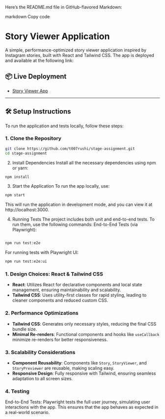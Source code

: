 Here’s the README.md file in GitHub-flavored Markdown:

markdown
Copy code
# Story Viewer Application

A simple, performance-optimized story viewer application inspired by Instagram stories, built with React and Tailwind CSS. The app is deployed and available at the following link:

## 📦 Live Deployment

- [Story Viewer App](https://fanciful-melba-007f47.netlify.app)

---

## 🛠️ Setup Instructions

To run the application and tests locally, follow these steps:

### 1. **Clone the Repository**

```bash
git clone https://github.com/t007rushi/stage-assignment.git
cd stage-assignment
```
2. Install Dependencies
Install all the necessary dependencies using npm or yarn:

```bash
npm install
```

3. Start the Application
To run the app locally, use:

```bash
npm start
```
This will run the application in development mode, and you can view it at http://localhost:3000.

4. Running Tests
The project includes both unit and end-to-end tests. To run them, use the following commands:
End-to-End Tests (via Playwright):

```bash

npm run test:e2e
```

For running tests with Playwright UI:

```bash
npm run test:e2e:ui
```

### 1. Design Choices: React & Tailwind CSS
- **React**: Utilizes React for declarative components and local state management, ensuring maintainability and scalability.
- **Tailwind CSS**: Uses utility-first classes for rapid styling, leading to cleaner components and reduced custom CSS.

### 2. Performance Optimizations
- **Tailwind CSS**: Generates only necessary styles, reducing the final CSS bundle size.
- **Minimal Re-renders**: Functional components and hooks like `useCallback` minimize re-renders for better responsiveness.

### 3. Scalability Considerations
- **Component Reusability**: Components like `Story`, `StoryViewer`, and `StoryPreviewer` are reusable, making scaling easy.
- **Responsive Design**: Fully responsive with Tailwind, ensuring seamless adaptation to all screen sizes.

### 4. Testing
End-to-End Tests: Playwright tests the full user journey, simulating user interactions with the app. This ensures that the app behaves as expected in a real-world scenario.